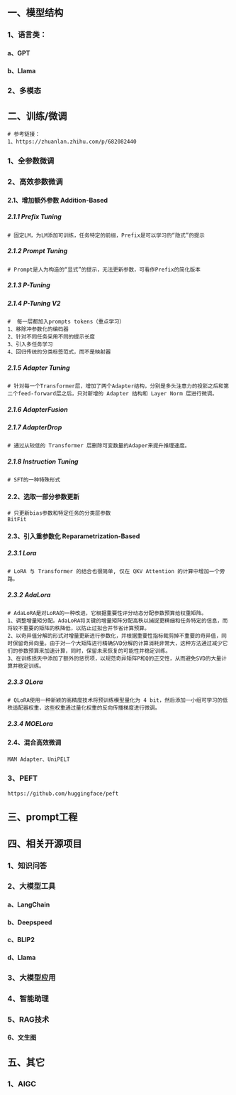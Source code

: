 ## 一、模型结构

### 1、语言类：

#### a、GPT

#### b、Llama

### 2、多模态







## 二、训练/微调

```shell
# 参考链接：
1、https://zhuanlan.zhihu.com/p/682082440
```



### 1、全参数微调

### 2、高效参数微调

#### 2.1、增加额外参数 Addition-Based

##### 2.1.1 Prefix Tuning

```shell
# 固定LM，为LM添加可训练，任务特定的前缀，Prefix是可以学习的“隐式”的提示
```

##### 2.1.2 Prompt Tuning

```shell
# Prompt是人为构造的“显式”的提示，无法更新参数，可看作Prefix的简化版本
```

##### 2.1.3 P-Tuning



##### 2.1.4 P-Tuning V2

```shell
#  每一层都加入prompts tokens（重点学习）
1、移除冲参数化的编码器
2、针对不同任务采用不同的提示长度
3、引入多任务学习
4、回归传统的分类标签范式，而不是映射器
```

##### 2.1.5 Adapter Tuning

```shell
# 针对每一个Transformer层，增加了两个Adapter结构，分别是多头注意力的投影之后和第二个feed-forward层之后，只对新增的 Adapter 结构和 Layer Norm 层进行微调。
```

##### 2.1.6 AdapterFusion



##### 2.1.7 AdapterDrop

```shell
# 通过从较低的 Transformer 层删除可变数量的Adaper来提升推理速度。
```

##### 2.1.8 Instruction Tuning

```shell
# SFT的一种特殊形式
```



#### 2.2、选取一部分参数更新

```shell
# 只更新bias参数和特定任务的分类层参数
BitFit
```



#### 2.3、引入重参数化 Reparametrization-Based

##### 2.3.1 Lora

```shell
# LoRA 与 Transformer 的结合也很简单, 仅在 QKV Attention 的计算中增加一个旁路。
```



##### 2.3.2 AdaLora

```shell
# AdaLoRA是对LoRA的一种改进，它根据重要性评分动态分配参数预算给权重矩阵。
1、调整增量矩分配。AdaLoRA将关键的增量矩阵分配高秩以捕捉更精细和任务特定的信息，而将较不重要的矩阵的秩降低，以防止过拟合并节省计算预算。
2、以奇异值分解的形式对增量更新进行参数化，并根据重要性指标裁剪掉不重要的奇异值，同时保留奇异向量。由于对一个大矩阵进行精确SVD分解的计算消耗非常大，这种方法通过减少它们的参数预算来加速计算，同时，保留未来恢复的可能性并稳定训练。
3、在训练损失中添加了额外的惩罚项，以规范奇异矩阵P和Q的正交性，从而避免SVD的大量计算并稳定训练。
```



##### 2.3.3 QLora

```shell
# QLoRA使用一种新颖的高精度技术将预训练模型量化为 4 bit，然后添加一小组可学习的低秩适配器权重，这些权重通过量化权重的反向传播梯度进行微调。
```



##### 2.3.4 MOELora



#### 2.4、混合高效微调

```shell
MAM Adapter、UniPELT
```



### 3、PEFT

```
https://github.com/huggingface/peft
```



## 三、prompt工程





## 四、相关开源项目

### 1、知识问答

### 2、大模型工具

#### a、LangChain

#### b、Deepspeed

#### c、BLIP2

#### d、Llama

### 3、大模型应用

### 4、智能助理

### 5、RAG技术

#### 6、文生图

## 五、其它

### 1、AIGC